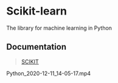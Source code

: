 # Scikit-learn
The library for machine learning in Python 

## Documentation
> [SCIKIT](https://scikit-learn.org/stable/index.html)

Python_2020-12-11_14-05-17.mp4